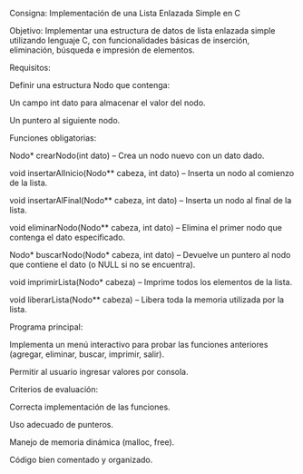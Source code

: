 Consigna: Implementación de una Lista Enlazada Simple en C

Objetivo:
Implementar una estructura de datos de lista enlazada simple utilizando lenguaje C, con funcionalidades básicas de inserción, eliminación, búsqueda e impresión de elementos.

Requisitos:

Definir una estructura Nodo que contenga:

Un campo int dato para almacenar el valor del nodo.

Un puntero al siguiente nodo.

Funciones obligatorias:

Nodo* crearNodo(int dato) – Crea un nodo nuevo con un dato dado.

void insertarAlInicio(Nodo** cabeza, int dato) – Inserta un nodo al comienzo de la lista.

void insertarAlFinal(Nodo** cabeza, int dato) – Inserta un nodo al final de la lista.

void eliminarNodo(Nodo** cabeza, int dato) – Elimina el primer nodo que contenga el dato especificado.

Nodo* buscarNodo(Nodo* cabeza, int dato) – Devuelve un puntero al nodo que contiene el dato (o NULL si no se encuentra).

void imprimirLista(Nodo* cabeza) – Imprime todos los elementos de la lista.

void liberarLista(Nodo** cabeza) – Libera toda la memoria utilizada por la lista.

Programa principal:

Implementa un menú interactivo para probar las funciones anteriores (agregar, eliminar, buscar, imprimir, salir).

Permitir al usuario ingresar valores por consola.

Criterios de evaluación:

Correcta implementación de las funciones.

Uso adecuado de punteros.

Manejo de memoria dinámica (malloc, free).

Código bien comentado y organizado.